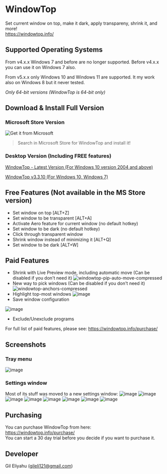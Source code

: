 # WindowTop
Set current window on top, make it dark, apply transpareny, shrink it, and more!  
https://windowtop.info/

## Supported Operating Systems
From v4.x.x Windows 7 and before are no longer supported.
Before v4.x.x you can use it on Windows 7 also.

From v5.x.x only Windows 10 and Windows 11 are supported.
It my work also on Windows 8 but it never tested.

*Only 64-bit versions (WindowTop is 64-bit only)*

## Download & Install Full Version

### Microsoft Store Version

![Get it from Microsoft](https://user-images.githubusercontent.com/17680514/127212538-33dcdab6-c3e2-4a13-97c6-d8cfa648b9dd.png)

> Search in Microsoft Store for WindowTop and install it!

### Desktop Version (Including FREE features)
[WindowTop - Latest Version (For Windows 10 version 2004 and above)](https://github.com/gileli121/WindowTop/releases/latest) 

[WindowTop v3.3.10 (For Windows 10, Windows 7)](https://github.com/gileli121/WindowTop/releases/v3.3.10) 



## Free Features (Not available in the MS Store version)
* Set window on top  [ALT+Z]
* Set window to be transparent [ALT+A]
* Activate Aero feature for current window (no default hotkey)
* Set window to be dark (no default hotkey)
* Click through transparent window
* Shrink window instead of minimizing it [ALT+Q]
* Set window to be dark [ALT+W]

## Paid Features
* Shrink with Live Preview mode, including automatic move (Can be disabled if you don't need it)
![windowtop-pip-auto-move-compressed](https://user-images.githubusercontent.com/17680514/124478292-b8890400-ddad-11eb-9f8b-c0e51f0a9da5.gif)
* New way to pick windows (Can be disabled if you don't need it)
![windowtop-anchors-compressed](https://user-images.githubusercontent.com/17680514/124478616-0d2c7f00-ddae-11eb-81f2-2dbe0f6336bf.gif)
* Highlight top-most windows
![image](https://user-images.githubusercontent.com/17680514/124478818-3f3de100-ddae-11eb-94d5-ef0a5176f569.png)
* Save window configuration

![image](https://user-images.githubusercontent.com/17680514/124478891-55e43800-ddae-11eb-96c7-e8648f1339dd.png)
* Exclude/Unexclude programs

For full list of paid features, please see:
https://windowtop.info/purchase/

## Screenshots

### Tray menu
![image](https://user-images.githubusercontent.com/17680514/111429043-13b0c100-8701-11eb-9a9f-dfad0f9c9bbd.png)

### Settings window
Most of its stuff was moved to a new settings window:
![image](https://user-images.githubusercontent.com/17680514/111429278-743ffe00-8701-11eb-8fb3-981f2e0a0b6e.png)
![image](https://user-images.githubusercontent.com/17680514/111428750-984f0f80-8700-11eb-9d70-a226ee4be1c4.png)
![image](https://user-images.githubusercontent.com/17680514/111428801-ac930c80-8700-11eb-8e4b-5acb208bbf78.png)
![image](https://user-images.githubusercontent.com/17680514/111428834-b9176500-8700-11eb-9c24-06a5b62f8c7d.png)
![image](https://user-images.githubusercontent.com/17680514/111428892-d4827000-8700-11eb-9ca7-71ccb32e207e.png)
![image](https://user-images.githubusercontent.com/17680514/111428934-e3692280-8700-11eb-978a-1e3d3c37e41e.png)
![image](https://user-images.githubusercontent.com/17680514/111428996-00055a80-8701-11eb-9ac4-dc41babe21dd.png)
![image](https://user-images.githubusercontent.com/17680514/111583012-669f7c80-87c4-11eb-86ce-fde4cdea187b.png)


## Purchasing
You can purchase WindowTop from here:  
https://windowtop.info/purchase/  
You can start a 30 day trial before you decide if you want to purchase it.

## Developer
Gil Eliyahu (gileli121@gmail.com)

